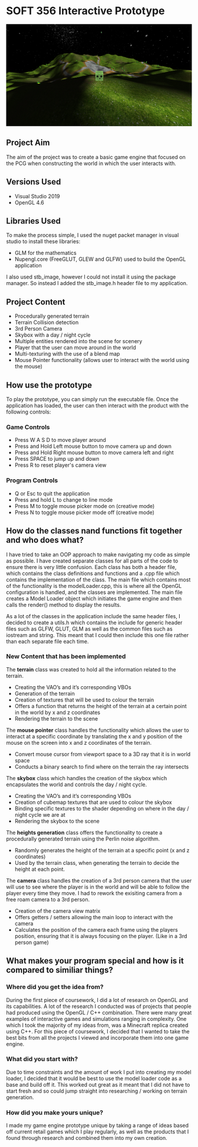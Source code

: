 # SOFT 356 Interactive Prototype

![alt text](https://github.com/ChrisGilchrist/SOFT-356-Procedural-Terrain/blob/master/SOFT-356%20Coursework%202/textures/Capture.PNG)

## Project Aim
The aim of the project was to create a basic game engine that focused on the PCG when constructing the world in which the 
user interacts with.

## Versions Used
- Visual Studio 2019
- OpenGL 4.6

## Libraries Used
To make the process simple, I used the nuget packet manager in visual studio to install these libraries:
-	GLM for the mathematics 
-	Nupengl.core (FreeGLUT, GLEW and GLFW) used to build the OpenGL application

I also used stb_image, however I could not install it using the package manager. So instead I added the stb_image.h header file to my application.

## Project Content
-	Procedurally generated terrain
-	Terrain Collision detection
-	3rd Person Camera
-	Skybox with a day / night cycle
-	Multiple entities rendered into the scene for scenery
-	Player that the user can move around in the world
-	Multi-texturing with the use of a blend map
-	Mouse Pointer functionality (allows user to interact with the world using the mouse)

## How use the prototype
To play the prototype, you can simply run the executable file. Once the application has loaded, 
the user can then interact with the product with the following controls:

### Game Controls
- Press W A S D to move player around
-	Press and Hold Left mouse button to move camera up and down
-	Press and Hold Right mouse button to move camera left and right
-	Press SPACE to jump up and down
-	Press R to reset player's camera view

### Program Controls
-	Q or Esc to quit the application
-	Press and hold L to change to line mode
-	Press M to toggle mouse picker mode on (creative mode)
-	Press N to toggle mouse picker mode off (creative mode)

## How do the classes nand functions fit together and who does what?
I have tried to take an OOP approach to make navigating my code as simple as possible. I have created separate classes for all parts of the code to ensure there is very little confusion. Each class has both a header file, which contains the class definitions and functions and a .cpp file which contains the implementation of the class. The main file which contains most of the functionality is the modelLoader.cpp,
this is where all the OpenGL configuration is handled, and the classes are implemented. The main file creates a Model Loader object which initiates the game engine and then calls the render() method to display the results.

As a lot of the classes in the application include the same header files, I decided to create a utils.h which contains the include for generic header files such as GLFW, GLUT, GLM as well as the common files such as iostream and string. This meant that I could then include this one file rather than each separate file each time. 

### New Content that has been implemented
The **terrain** class was created to hold all the information related to the terrain. 
-	Creating the VAO’s and it’s corresponding VBOs 
-	Generation of the terrain 
-	Creation of textures that will be used to colour the terrain
-	Offers a function that returns the height of the terrain at a certain point in the world by x and z coordinates
-	Rendering the terrain to the scene

The **mouse pointer** class handles the functionality which allows the user to interact at a specific coordinate by translating the x and y position of the mouse on the screen into x and z coordinates of the terrain. 
-	Convert mouse cursor from viewport space to a 3D ray that it is in world space
-	Conducts a binary search to find where on the terrain the ray intersects

The **skybox** class which handles the creation of the skybox which encapsulates the world and controls the day / night cycle.
-	Creating the VAO’s and it’s corresponding VBOs
-	Creation of cubemap textures that are used to colour the skybox
-	Binding specific textures to the shader depending on where in the day / night cycle we are at 
-	Rendering the skybox to the scene

The **heights generation** class offers the functionality to create a procedurally generated terrain using the Perlin noise algorithm.
-	Randomly generates the height of the terrain at a specific point (x and z coordinates)
-	Used by the terrain class, when generating the terrain to decide the height at each point. 

The **camera** class handles the creation of a 3rd person camera that the user will use to see where the player is in the world and will be able to follow the player every time they move. I had to rework the exisiting camera from a free roam camera to a 3rd person.
-	Creation of the camera view matrix
-	Offers getters / setters allowing the main loop to interact with the camera
-	Calculates the position of the camera each frame using the players position, ensuring that it is always focusing on the player. (Like in a 3rd person game)

## What makes your program special and how is it compared to similiar things?

### Where did you get the idea from?
During the first piece of coursework, I did a lot of research on OpenGL and its capabilities. A lot of the research I conducted was of projects that people had produced using the OpenGL / C++ combination. There were many great examples of interactive games and simulations ranging in complexity. One which I took the majority of my ideas from, was a Minecraft replica created using C++. For this piece of coursework, I decided that I wanted to take the best bits from all the projects I viewed and incorporate them into one game engine.

### What did you start with?
Due to time constraints and the amount of work I put into creating my model loader, I decided that it would be best to use the model loader code as a base and build off it. This worked out great as it meant that I did not have to start fresh and so could jump straight into researching / working on terrain generation.

### How did you make yours unique?
I made my game engine prototype unique by taking a range of ideas based off current retail games which I play regularly, as well as the products that I found through research and combined them into my own creation.


